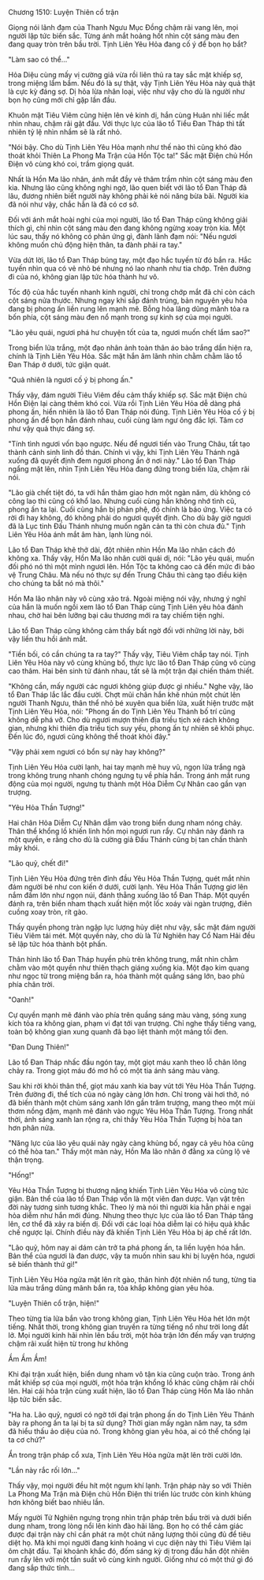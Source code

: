 




Chương 1510: Luyện Thiên cổ trận


Giọng nói lãnh đạm của Thanh Ngưu Mục Đồng chậm rãi vang lên, mọi người lập tức biến sắc. Từng ánh mắt hoảng hốt nhìn cột sáng màu đen đang quay tròn trên bầu trời. Tịnh Liên Yêu Hỏa đang cố ý để bọn họ bắt?

"Làm sao có thể..."

Hỏa Diệu cùng mấy vị cường giả vừa rồi liên thủ ra tay sắc mặt khiếp sợ, trong miệng lẩm bẩm. Nếu đó là sự thật, vậy Tịnh Liên Yêu Hỏa này quả thật là cực kỳ đáng sợ. Dị hỏa lừa nhân loại, việc như vậy cho dù là người như bọn họ cũng mới chỉ gặp lần đầu.

Khuôn mặt Tiêu Viêm cũng hiện lên vẻ kinh dị, hắn cùng Huân nhi liếc mắt nhìn nhau, chậm rãi gật đầu. Với thực lực của lão tổ Tiểu Đan Tháp thì tất nhiên tỷ lệ nhìn nhầm sẽ là rất nhỏ.

"Nói bậy. Cho dù Tịnh Liên Yêu Hỏa mạnh như thế nào thì cũng khó đào thoát khỏi Thiên La Phong Ma Trận của Hồn Tộc ta!" Sắc mặt Điện chủ Hồn Điện vô cùng khó coi, trầm giọng quát.

Nhất là Hồn Ma lão nhân, ánh mắt đầy vẻ thâm trầm nhìn cột sáng màu đen kia. Nhưng lão cũng không nghi ngờ, lão quen biết với lão tổ Đan Tháp đã lâu, đương nhiên biết người này không phải kẻ nói năng bừa bãi. Người kia đã nói như vậy, chắc hẳn là đã có cơ sở.

Đối với ánh mắt hoài nghi của mọi người, lão tổ Đan Tháp cũng không giải thích gì, chỉ nhìn cột sáng màu đen đang không ngừng xoay tròn kia. Một lúc sau, thấy nó không có phản ứng gì, đành lãnh đạm nói: "Nếu ngươi không muốn chủ động hiện thân, ta đành phải ra tay."

Vừa dứt lời, lão tổ Đan Tháp búng tay, một đạo hắc tuyến từ đó bắn ra. Hắc tuyến nhìn qua có vẻ nhỏ bé nhưng nó lao nhanh như tia chớp. Trên đường đi của nó, không gian lập tức hóa thành hư vô.

Tốc độ của hắc tuyến nhanh kinh người, chỉ trong chớp mắt đã chỉ còn cách cột sáng nửa thước. Nhưng ngay khi sắp đánh trúng, bản nguyên yêu hỏa đang bị phong ấn liền rung lên mạnh mẽ. Bỗng hỏa lãng dũng mãnh tỏa ra bốn phía, cột sáng màu đen nổ mạnh trong sự kinh sợ của mọi người.

"Lão yêu quái, ngươi phá hư chuyện tốt của ta, ngươi muốn chết lắm sao?"

Trong biển lửa trắng, một đạo nhân ảnh toàn thân áo bào trắng dần hiện ra, chính là Tịnh Liên Yêu Hỏa. Sắc mặt hắn âm lãnh nhìn chằm chằm lão tổ Đan Tháp ở dưới, tức giận quát.

"Quả nhiên là ngươi cố ý bị phong ấn."

Thấy vậy, đám người Tiêu Viêm đều cảm thấy khiếp sợ. Sắc mặt Điện chủ Hồn Điện lại càng thêm khó coi. Vừa rồi Tịnh Liên Yêu Hỏa dễ dàng phá phong ấn, hiển nhiên là lão tổ Đan Tháp nói đúng. Tịnh Liên Yêu Hỏa cố ý bị phong ấn để bọn hắn đánh nhau, cuối cùng làm ngư ông đắc lợi. Tâm cơ như vậy quả thực đáng sợ.

"Tính tình ngươi vốn bạo ngược. Nếu để ngươi tiến vào Trung Châu, tất tạo thành cảnh sinh linh đồ thán. Chính vì vậy, khi Tịnh Liên Yêu Thánh ngã xuống đã quyết định đem ngươi phong ấn ở nơi này." Lão tổ Đan Tháp ngẩng mặt lên, nhìn Tịnh Liên Yêu Hỏa đang đứng trong biển lửa, chậm rãi nói.

"Lão già chết tiệt đó, ta với hắn thâm giao hơn một ngàn năm, dù không có công lao thì cũng có khổ lao. Nhưng cuối cùng hắn không nhớ tình cũ, phong ấn ta lại. Cuối cùng hắn bị phản phệ, đó chính là báo ứng. Việc ta có rời đi hay không, đó không phải do ngươi quyết định. Cho dù bây giờ ngươi đã là Lục tinh Đấu Thánh nhưng muốn ngăn cản ta thì còn chưa đủ." Tịnh Liên Yêu Hỏa ánh mắt âm hàn, lạnh lùng nói.

Lão tổ Đan Tháp khẽ thở dài, đột nhiên nhìn Hồn Ma lão nhân cách đó không xa. Thấy vậy, Hồn Ma lão nhân cười quái dị, nói: "Lão yêu quái, muốn đối phó nó thì một mình ngươi lên. Hồn Tộc ta không cao cả đến mức đi bảo vệ Trung Châu. Mà nếu nó thực sự đến Trung Châu thì càng tạo điều kiện cho chúng ta bắt nó mà thôi."

Hồn Ma lão nhân này vô cùng xảo trá. Ngoài miệng nói vậy, nhưng ý nghĩ của hắn là muốn ngồi xem lão tổ Đan Tháp cùng Tịnh Liên yêu hỏa đánh nhau, chờ hai bên lưỡng bại câu thương mới ra tay chiếm tiện nghi.

Lão tổ Đan Tháp cũng không cảm thấy bất ngờ đối với những lời này, bởi vậy liền thu hồi ánh mắt.

"Tiền bối, có cần chúng ta ra tay?" Thấy vậy, Tiêu Viêm chắp tay nói. Tịnh Liên Yêu Hỏa này vô cùng khủng bố, thực lực lão tổ Đan Tháp cũng vô cùng cao thâm. Hai bên sinh tử đánh nhau, tất sẽ là một trận đại chiến thảm thiết.

"Không cần, mấy người các ngươi không giúp được gì nhiều." Nghe vậy, lão tổ Đan Tháp lắc lắc đầu cười. Chợt mũi chân hắn khẽ nhún một chút lên người Thanh Ngưu, thân thể nhỏ bé xuyên qua biển lửa, xuất hiện trước mặt Tịnh Liên Yêu Hỏa, nói: "Phong ấn do Tịnh Liên Yêu Thánh bố trí cũng không dễ phá vỡ. Cho dù ngươi mượn thiên địa triều tịch xé rách không gian, nhưng khi thiên địa triều tịch suy yếu, phong ấn tự nhiên sẽ khôi phục. Đến lúc đó, ngươi cũng không thể thoát khỏi đây."

"Vậy phải xem ngươi có bổn sự này hay không?"

Tịnh Liên Yêu Hỏa cười lạnh, hai tay mạnh mẽ huy vũ, ngọn lửa trắng ngà trong không trung nhanh chóng ngưng tụ về phía hắn. Trong ánh mắt rung động của mọi người, ngưng tụ thành một Hỏa Diễm Cự Nhân cao gần vạn trượng.

"Yêu Hỏa Thần Tượng!"

Hai chân Hỏa Diễm Cự Nhân dẫm vào trong biển dung nham nóng chảy. Thân thể khổng lồ khiến linh hồn mọi ngươi run rẩy. Cự nhân này đánh ra một quyền, e rằng cho dù là cường giả Đấu Thánh cũng bị tan chấn thành mây khói.

"Lão quỷ, chết đi!"

Tịnh Liên Yêu Hỏa đứng trên đỉnh đầu Yêu Hỏa Thần Tượng, quét mắt nhìn đám người bé như con kiến ở dưới, cười lạnh. Yêu Hỏa Thần Tượng giơ lên nắm đấm lớn như ngọn núi, đánh thẳng xuống lão tổ Đan Tháp. Một quyền đánh ra, trên biển nham thạch xuất hiện một lốc xoáy vài ngàn trượng, điên cuồng xoay tròn, rít gào.

Thấy quyền phong tràn ngập lực lượng hủy diệt như vậy, sắc mặt đám người Tiêu Viêm tái mét. Một quyền này, cho dù là Tử Nghiên hay Cổ Nam Hải đều sẽ lập tức hóa thành bột phấn.

Thân hình lão tổ Đan Tháp huyền phù trên không trung, mắt nhìn chằm chằm vào một quyền như thiên thạch giáng xuống kia. Một đạo kim quang như ngọc từ trong miệng bắn ra, hóa thành một quầng sáng lớn, bao phủ phía chân trời.

"Oanh!"

Cự quyền mạnh mẽ đánh vào phía trên quầng sáng màu vàng, sóng xung kích tỏa ra không gian, phạm vi đạt tới vạn trượng. Chỉ nghe thấy tiếng vang, toàn bộ không gian xung quanh đã bạo liệt thành một mảng tối đen.

"Đan Dung Thiên!"

Lão tổ Đan Tháp nhấc đầu ngón tay, một giọt máu xanh theo lỗ chân lông chảy ra. Trong giọt máu đó mơ hồ có một tia ánh sáng màu vàng.

Sau khi rời khỏi thân thể, giọt máu xanh kia bay vút tới Yêu Hỏa Thần Tượng. Trên đường đi, thể tích của nó ngày càng lớn hơn. Chỉ trong vài hơi thở, nó đã biến thành một chùm sáng xanh lớn gần trăm trượng, mang theo một mùi thơm nồng đậm, mạnh mẽ đánh vào ngực Yêu Hỏa Thần Tượng. Trong nhất thời, ánh sáng xanh lan rộng ra, chỉ thấy Yêu Hỏa Thần Tượng bị hòa tan hơn phân nửa.

"Năng lực của lão yêu quái này ngày càng khủng bố, ngay cả yêu hỏa cũng có thể hòa tan." Thấy một màn này, Hồn Ma lão nhân ở đằng xa cũng lộ vẻ thận trọng.

"Hống!"

Yêu Hỏa Thần Tượng bị thương nặng khiến Tịnh Liên Yêu Hỏa vô cùng tức giận. Bản thể của lão tổ Đan Tháp vốn là một viên đan dược. Vạn vật trên đời này tương sinh tương khắc. Theo lý mà nói thì người kia hẳn phải e ngại hỏa diễm như hắn mới đúng. Nhưng theo thực lực của lão tổ Đan Tháp tăng lên, cơ thể đã xảy ra biến dị. Đối với các loại hỏa diễm lại có hiệu quả khắc chế ngược lại. Chính điều này đã khiến Tịnh Liên Yêu Hỏa bị áp chế rất lớn.

"Lão quỷ, hôm nay ai dám cản trở ta phá phong ấn, ta liền luyện hóa hắn. Bản thể của ngươi là đan dược, vậy ta muốn nhìn sau khi bị luyện hóa, ngươi sẽ biến thành thứ gì!"

Tịnh Liên Yêu Hỏa ngửa mặt lên rít gào, thân hình đột nhiên nổ tung, từng tia lửa màu trắng dũng mãnh bắn ra, tỏa khắp không gian yêu hỏa.

"Luyện Thiên cổ trận, hiện!"

Theo từng tia lửa bắn vào trong không gian, Tịnh Liên Yêu Hỏa hét lớn một tiếng. Nhất thời, trong không gian truyền ra từng tiếng nổ như trời long đất lở. Mọi người kinh hãi nhìn lên bầu trời, một hỏa trận lớn đến mấy vạn trượng chậm rãi xuất hiện từ trong hư không

Ầm Ầm Ầm!

Khi đại trận xuất hiện, biển dung nham vô tận kia cũng cuộn trào. Trong ánh mắt khiếp sợ của mọi người, một hỏa trận khổng lồ khác cũng chậm rãi chồi lên. Hai cái hỏa trận cùng xuất hiện, lão tổ Đan Tháp cùng Hồn Ma lão nhân lập tức biến sắc.

"Ha ha. Lão quỷ, ngươi có ngờ tới đại trận phong ấn do Tịnh Liên Yêu Thánh bày ra phong ấn ta lại bị ta sử dụng? Thời gian mấy ngàn năm nay, ta sớm đã hiểu thấu ảo diệu của nó. Trong không gian yêu hỏa, ai có thể chống lại ta cơ chứ?"

Ẩn trong trận pháp cổ xưa, Tịnh Liên Yêu Hỏa ngửa mặt lên trời cười lớn.

"Lần này rắc rối lớn…"

Thấy vậy, mọi người đều hít một ngụm khí lạnh. Trận pháp này so với Thiên La Phong Ma Trận mà Điện chủ Hồn Điện thi triển lúc trước còn kinh khủng hơn không biết bao nhiêu lần.

Mấy người Tử Nghiên ngưng trọng nhìn trận pháp trên bầu trời và dưới biển dung nham, trong lòng nổi lên kinh đào hãi lãng. Bọn họ có thể cảm giác được đại trận này chỉ cần phát ra một chút năng lượng thôi cũng đủ để tiêu diệt họ. Mà khi mọi người đang kinh hoảng vì cục diện này thì Tiêu Viêm lại ôm chặt đầu. Tại khoảnh khắc đó, đốm sáng kỳ dị trong đầu hắn đột nhiên run rẩy lên với một tần suất vô cùng kinh người. Giống như có một thứ gì đó đang sắp thức tỉnh…




